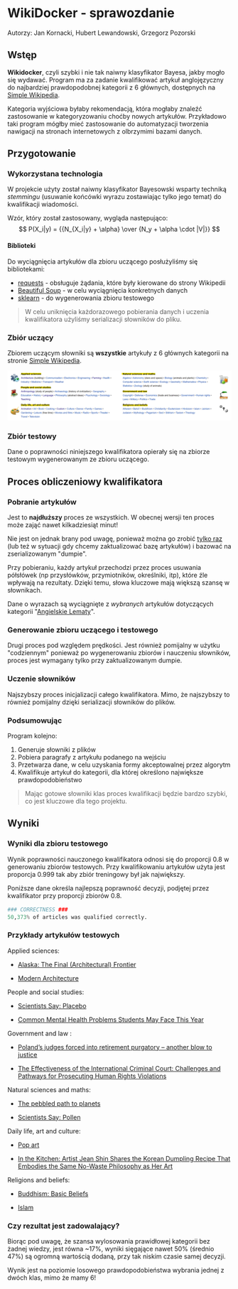# WikiDocker - sprawozdanie

Autorzy: Jan Kornacki, Hubert Lewandowski, Grzegorz Pozorski



## Wstęp

**Wikidocker**, czyli szybki i nie tak naiwny klasyfikator Bayesa, jakby mogło się wydawać. Program ma za zadanie kwalifikować artykuł anglojęzyczny do najbardziej prawdopodobnej kategorii z 6 głównych, dostępnych na [Simple Wikipedia](https://simple.wikipedia.org/wiki/Main_Page).

Kategoria wyjściowa byłaby rekomendacją, która mogłaby znaleźć zastosowanie w kategoryzowaniu choćby nowych artykułów. Przykładowo taki program mógłby mieć zastosowanie do automatyzacji tworzenia nawigacji na stronach internetowych z olbrzymimi bazami danych.



## Przygotowanie

### Wykorzystana technologia

W projekcie użyty został naiwny klasyfikator Bayesowski wsparty techniką *stemmingu* (usuwanie końcówki wyrazu zostawiając tylko jego temat) do kwalifikacji wiadomości.

Wzór, który został zastosowany, wygląda następująco:
$$
P(X_i|y) = {{N_{X_i|y} + \alpha} \over {N_y + \alpha \cdot |V|}}
$$


#### Biblioteki

Do wyciągnięcia artykułów dla zbioru uczącego posłużyliśmy się bibliotekami:

- [requests](https://pypi.org/project/requests/) - obsługuje żądania, które były kierowane do strony Wikipedii
- [Beautiful Soup](https://www.crummy.com/software/BeautifulSoup/) - w celu wyciągnięcia konkretnych danych
- [sklearn](https://scikit-learn.org/stable/) - do wygenerowania zbioru testowego

> W celu uniknięcia każdorazowego pobierania danych i uczenia kwalifikatora użyliśmy serializacji słowników do pliku.



### Zbiór uczący

Zbiorem uczącym słowniki są **wszystkie** artykuły z 6 głównych kategorii na stronie [Simple Wikipedia](https://simple.wikipedia.org/wiki/Main_Page). 

![wiki_categories](.\wiki_categories.png)



### Zbiór testowy

Dane o poprawności niniejszego kwalifikatora opierały się na zbiorze testowym wygenerowanym ze zbioru uczącego.



## Proces obliczeniowy kwalifikatora

### Pobranie artykułów

Jest to **najdłuższy** proces ze wszystkich. W obecnej wersji ten proces może zająć nawet kilkadziesiąt minut!

Nie jest on jednak brany pod uwagę, ponieważ można go zrobić <u>tylko raz</u> (lub też w sytuacji gdy chcemy zaktualizować bazę artykułów) i bazować na zserializowanym "dumpie".

Przy pobieraniu, każdy artykuł przechodzi przez proces usuwania półsłówek (np przysłówków, przymiotników, określniki, itp), które źle wpływają na rezultaty. Dzięki temu, słowa kluczowe mają większą szansę w słownikach.

Dane o wyrazach są wyciągnięte z *wybranych* artykułów dotyczących kategorii "[Angielskie Lematy](https://en.wiktionary.org/wiki/Category:English_lemmas)".



### Generowanie zbioru uczącego i testowego

Drugi proces pod względem prędkości. Jest również pomijalny w użytku "codziennym" ponieważ po wygenerowaniu zbiorów i nauczeniu słowników, proces jest wymagany tylko przy zaktualizowanym dumpie.



### Uczenie słowników

Najszybszy proces inicjalizacji całego kwalifikatora. Mimo, że najszybszy to również pomijalny dzięki serializacji słowników do plików.



### Podsumowując

Program kolejno:

1. Generuje słowniki z plików
2. Pobiera paragrafy z artykułu podanego na wejściu
3. Przetwarza dane, w celu uzyskania formy akceptowalnej przez algorytm
4. Kwalifikuje artykuł do kategorii, dla której określono największe prawdopodobieństwo

> Mając gotowe słowniki klas proces kwalifikacji będzie bardzo szybki, co jest kluczowe dla tego projektu.



## Wyniki

### Wyniki dla zbioru testowego

Wynik poprawności nauczonego kwalifikatora odnosi się do proporcji 0.8 w generowaniu zbiorów testowych. Przy kwalifikowaniu artykułów użyta jest proporcja 0.999 tak aby zbiór treningowy był jak największy.

Poniższe dane określa najlepszą poprawność decyzji, podjętej przez kwalifikator przy proporcji zbiorów 0.8.

```python
### CORRECTNESS ###
50,373% of articles was qualified correctly.
```



### Przykłady artykułów testowych

Applied sciences: 

- [Alaska: The Final (Architectural) Frontier](https://www.dwell.com/article/alaska-the-final-architectural-frontier-78478d79)

- [Modern Architecture](https://encyclopedia2.thefreedictionary.com/modern+architecture)

    

People and social studies: 

- [Scientists Say: Placebo](https://www.sciencenewsforstudents.org/article/scientists-say-placebo)

- [Common Mental Health Problems Students May Face This Year](https://www.psyarticles.com/health/student-mental-health-problems.htm)

    

Government and law :

- [Poland’s judges forced into retirement purgatory – another blow to justice](https://theconversation.com/polands-judges-forced-into-retirement-purgatory-another-blow-to-justice-99478)

- [The Effectiveness of the International Criminal Court: Challenges and Pathways for Prosecuting Human Rights Violations](http://www.inquiriesjournal.com/articles/1806/the-effectiveness-of-the-international-criminal-court-challenges-and-pathways-for-prosecuting-human-rights-violations)

    

Natural sciences and maths: 

- [The pebbled path to planets](https://www.sciencenewsforstudents.org/article/the-pebbled-path-to-planet-formation)

- [Scientists Say: Pollen](https://www.sciencenewsforstudents.org/article/scientists-say-pollen)

    

Daily life, art and culture: 

- [Pop art](https://www.britannica.com/art/Pop-art)

- [In the Kitchen: Artist Jean Shin Shares the Korean Dumpling Recipe That Embodies the Same No-Waste Philosophy as Her Art](https://news.artnet.com/art-world/jean-shin-recipe-1974723)

    

Religions and beliefs:

- [Buddhism: Basic Beliefs](https://www.uri.org/kids/world-religions/buddhist-beliefs)

- [Islam](https://www.history.com/topics/religion/islam)



### Czy rezultat jest zadowalający?

Biorąc pod uwagę, że szansa wylosowania prawidłowej kategorii bez żadnej wiedzy, jest równa ~17%, wyniki sięgające nawet 50% (średnio 47%) są ogromną wartością dodaną, przy tak niskim czasie samej decyzji.

Wynik jest na poziomie losowego prawdopodobieństwa wybrania jednej z dwóch klas, mimo że mamy 6!



